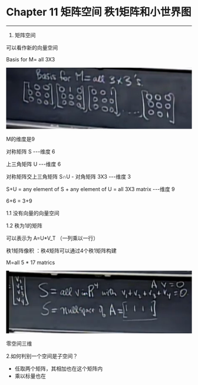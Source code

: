 # Chapter 11 矩阵空间 秩1矩阵和小世界图

---

1. 矩阵空间

可以看作新的向量空间

Basis for M= all 3X3

![](/assets/微信图片_20180114190739.png)

M的维度是9

对称矩阵 S ---维度 6

上三角矩阵 U ---维度 6

对称矩阵交上三角矩阵 S∩U - 对角矩阵 3X3 ---维度 3

S+U = any element of S + any element of U = all 3X3 matrix ---维度 9

6+6 = 3+9

1.1 没有向量的向量空间

1.2 秩为1的矩阵

可以表示为 A=U\*V\_T （一列乘以一行）

秩1矩阵像积 ：秩4矩阵可以通过4个秩1矩阵构建

M=all 5 \* 17 matrics

![](/assets/微信图片_20180114190747.png)

零空间三维







2.如何判别一个空间是子空间？

* 任取两个矩阵，其相加也在这个矩阵内
* 乘以标量也在





